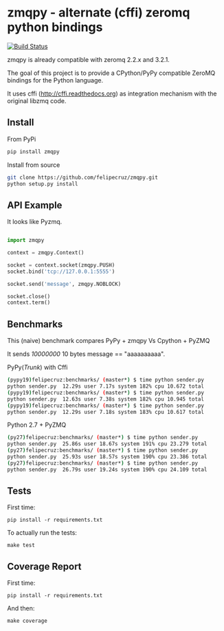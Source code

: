 zmqpy - alternate (cffi) zeromq python bindings
=====================================

[![Build Status](https://secure.travis-ci.org/felipecruz/zmqpy.png?branch=master)](https://travis-ci.org/felipecruz/zmqpy)

zmqpy is already compatible with zeromq 2.2.x and 3.2.1.

The goal of this project is to provide a CPython/PyPy compatible ZeroMQ bindings
for the Python language.

It uses cffi (http://cffi.readthedocs.org) as integration mechanism with the
original libzmq code.

Install
-------

From PyPi

```sh
pip install zmqpy
```

Install from source

```sh
git clone https://github.com/felipecruz/zmqpy.git
python setup.py install
```

API Example
-----------

It looks like Pyzmq.

```python

import zmqpy

context = zmqpy.Context()

socket = context.socket(zmqpy.PUSH)
socket.bind('tcp://127.0.0.1:5555')

socket.send('message', zmqpy.NOBLOCK)

socket.close()
context.term()

```

Benchmarks
----------

This (naive) benchmark compares PyPy + zmqpy Vs Cpython + PyZMQ

It sends *10000000* 10 bytes message == "aaaaaaaaaa".

PyPy(*Trunk*) with Cffi

```sh
(pypy19)felipecruz:benchmarks/ (master*) $ time python sender.py
python sender.py  12.29s user 7.17s system 182% cpu 10.672 total
(pypy19)felipecruz:benchmarks/ (master*) $ time python sender.py
python sender.py  12.63s user 7.38s system 182% cpu 10.945 total
(pypy19)felipecruz:benchmarks/ (master*) $ time python sender.py
python sender.py  12.29s user 7.18s system 183% cpu 10.617 total
```

Python 2.7 + PyZMQ

```sh
(py27)felipecruz:benchmarks/ (master*) $ time python sender.py
python sender.py  25.86s user 18.67s system 191% cpu 23.279 total
(py27)felipecruz:benchmarks/ (master*) $ time python sender.py
python sender.py  25.93s user 18.57s system 190% cpu 23.386 total
(py27)felipecruz:benchmarks/ (master*) $ time python sender.py
python sender.py  26.79s user 19.24s system 190% cpu 24.109 total
```

Tests
-----

First time:

`pip install -r requirements.txt`

To actually run the tests:

`make test`

Coverage Report
---------------

First time:

`pip install -r requirements.txt`

And then:

`make coverage`
